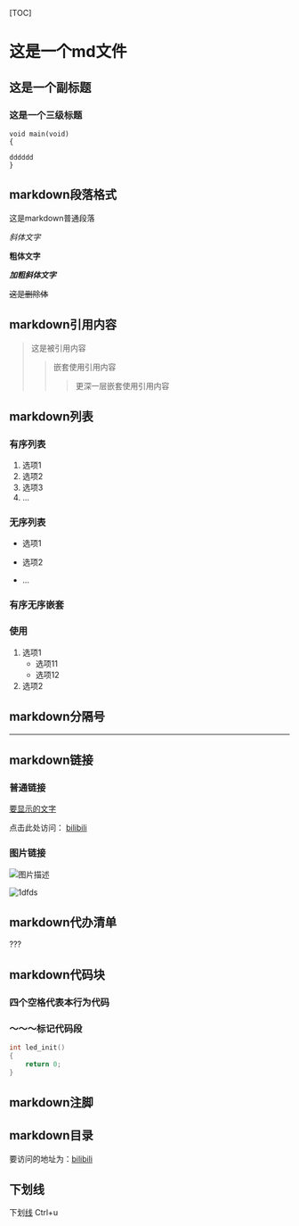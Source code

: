 [TOC]
# 这是一个md文件
## 这是一个副标题
### 这是一个三级标题
```
void main(void)
{

dddddd
}
```
## markdown段落格式

这是markdown普通段落

*斜体文字*

**粗体文字**

***加粗斜体文字***

~~这是删除体~~

## markdown引用内容

>这是被引用内容
>>嵌套使用引用内容
>>
>>>更深一层嵌套使用引用内容

## markdown列表
### 有序列表
1. 选项1
2. 选项2
3. 选项3
4. ...
### 无序列表
- 选项1

- 选项2
- ...
### 有序无序嵌套

### 使用
1. 选项1
    - 选项11
    - 选项12
2. 选项2
## markdown分隔号
***
## markdown链接
### 普通链接
[要显示的文字](http://....)

点击此处访问：  [bilibili](http://...)
### 图片链接
![图片描述](图片地址)

![1dfds](https://i1.hdslb.com/bfs/face/afc371a7e24be89d2517386f33078702ec563175.jpg@68w_68h.webp)
## markdown代办清单

???
## markdown代码块
### 四个空格代表本行为代码
### ～～～标记代码段
~~~C
int led_init()
{
    return 0;
}
~~~
## markdown注脚
## markdown目录

要访问的地址为：[bilibili](https://www.bilibili.com)

## 下划线

下划<u>线</u> Ctrl+u